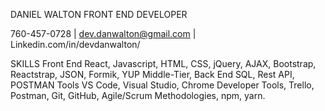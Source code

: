 DANIEL WALTON
FRONT END DEVELOPER

760-457-0728 | dev.danwalton@gmail.com | Linkedin.com/in/devdanwalton/

SKILLS
Front End
React, Javascript, HTML, CSS, jQuery, AJAX, Bootstrap, Reactstrap, JSON, Formik, YUP
Middle-Tier, Back End
SQL, Rest API, POSTMAN
Tools
VS Code, Visual Studio, Chrome Developer Tools, Trello, Postman, Git, GitHub, Agile/Scrum
Methodologies, npm, yarn.
<!---
DanielJWalton/DanielJWalton is a ✨ special ✨ repository because its `README.md` (this file) appears on your GitHub profile.
You can click the Preview link to take a look at your changes.
--->
